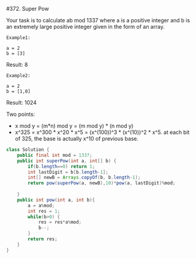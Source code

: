#372. Super Pow

Your task is to calculate ab mod 1337 where a is a positive integer and b is an extremely large positive integer given in the form of an array.

```
Example1:

a = 2
b = [3]
```

Result: 8

```
Example2:

a = 2
b = [1,0]
```
Result: 1024


Two points:
* x mod y = (m*n) mod y = (m mod y) * (n mod y)
* x^325 = x^300 * x^20 * x^5 = (x^(100))^3 * (x^(10))^2 * x^5. at each bit of 325, the base is actually x^10 of previous base.

```java
class Solution {
    public final int mod = 1337;
    public int superPow(int a, int[] b) {
        if(b.length==0) return 1; 
        int lastDigit = b[b.length-1];
        int[] newB = Arrays.copyOf(b, b.length-1);
        return pow(superPow(a, newB),10)*pow(a, lastDigit)%mod;
        
    }
    public int pow(int a, int b){
        a = a%mod;
        int res = 1;
        while(b>0) {
            res = res*a%mod;
            b--;
        }
        return res;
    }
}
```
